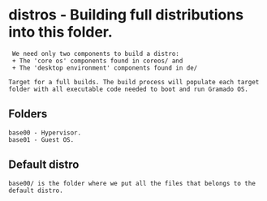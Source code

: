 # distros - Building full distributions into this folder.

```
 We need only two components to build a distro:
 + The 'core os' components found in coreos/ and
 + The 'desktop environment' components found in de/
```

```
Target for a full builds. The build process will populate each target folder with all executable code needed to boot and run Gramado OS.
```

## Folders

```
base00 - Hypervisor.
base01 - Guest OS.
```

## Default distro 

```
base00/ is the folder where we put all the files that belongs to the default distro.
```
